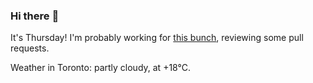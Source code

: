 ### Hi there :wave:

It's Thursday! I'm probably working for [this bunch](https://github.com/kohofinancial), reviewing some pull requests.

Weather in Toronto: partly cloudy, at +18°C.
